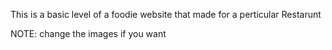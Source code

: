 This is a basic level of a foodie website that made for a perticular Restarunt

NOTE: change the images if you want 
